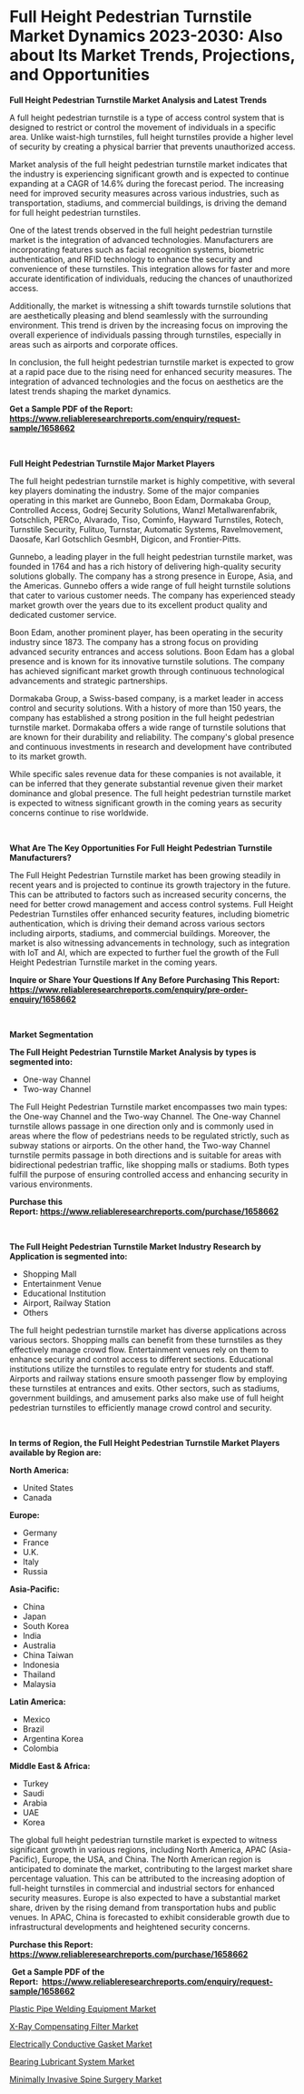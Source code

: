 <p><h1>Full Height Pedestrian Turnstile Market Dynamics 2023-2030: Also about Its Market Trends, Projections, and Opportunities</h1></p><p><strong>Full Height Pedestrian Turnstile Market Analysis and Latest Trends</strong></p>
<p><p>A full height pedestrian turnstile is a type of access control system that is designed to restrict or control the movement of individuals in a specific area. Unlike waist-high turnstiles, full height turnstiles provide a higher level of security by creating a physical barrier that prevents unauthorized access.</p><p>Market analysis of the full height pedestrian turnstile market indicates that the industry is experiencing significant growth and is expected to continue expanding at a CAGR of 14.6% during the forecast period. The increasing need for improved security measures across various industries, such as transportation, stadiums, and commercial buildings, is driving the demand for full height pedestrian turnstiles.</p><p>One of the latest trends observed in the full height pedestrian turnstile market is the integration of advanced technologies. Manufacturers are incorporating features such as facial recognition systems, biometric authentication, and RFID technology to enhance the security and convenience of these turnstiles. This integration allows for faster and more accurate identification of individuals, reducing the chances of unauthorized access.</p><p>Additionally, the market is witnessing a shift towards turnstile solutions that are aesthetically pleasing and blend seamlessly with the surrounding environment. This trend is driven by the increasing focus on improving the overall experience of individuals passing through turnstiles, especially in areas such as airports and corporate offices.</p><p>In conclusion, the full height pedestrian turnstile market is expected to grow at a rapid pace due to the rising need for enhanced security measures. The integration of advanced technologies and the focus on aesthetics are the latest trends shaping the market dynamics.</p></p>
<p><strong>Get a Sample PDF of the Report:&nbsp; <a href="https://www.reliableresearchreports.com/enquiry/request-sample/1658662">https://www.reliableresearchreports.com/enquiry/request-sample/1658662</a></strong></p>
<p>&nbsp;</p>
<p><strong>Full Height Pedestrian Turnstile Major Market Players</strong></p>
<p><p>The full height pedestrian turnstile market is highly competitive, with several key players dominating the industry. Some of the major companies operating in this market are Gunnebo, Boon Edam, Dormakaba Group, Controlled Access, Godrej Security Solutions, Wanzl Metallwarenfabrik, Gotschlich, PERCo, Alvarado, Tiso, Cominfo, Hayward Turnstiles, Rotech, Turnstile Security, Fulituo, Turnstar, Automatic Systems, Ravelmovement, Daosafe, Karl Gotschlich GesmbH, Digicon, and Frontier-Pitts.</p><p>Gunnebo, a leading player in the full height pedestrian turnstile market, was founded in 1764 and has a rich history of delivering high-quality security solutions globally. The company has a strong presence in Europe, Asia, and the Americas. Gunnebo offers a wide range of full height turnstile solutions that cater to various customer needs. The company has experienced steady market growth over the years due to its excellent product quality and dedicated customer service.</p><p>Boon Edam, another prominent player, has been operating in the security industry since 1873. The company has a strong focus on providing advanced security entrances and access solutions. Boon Edam has a global presence and is known for its innovative turnstile solutions. The company has achieved significant market growth through continuous technological advancements and strategic partnerships.</p><p>Dormakaba Group, a Swiss-based company, is a market leader in access control and security solutions. With a history of more than 150 years, the company has established a strong position in the full height pedestrian turnstile market. Dormakaba offers a wide range of turnstile solutions that are known for their durability and reliability. The company's global presence and continuous investments in research and development have contributed to its market growth.</p><p>While specific sales revenue data for these companies is not available, it can be inferred that they generate substantial revenue given their market dominance and global presence. The full height pedestrian turnstile market is expected to witness significant growth in the coming years as security concerns continue to rise worldwide.</p></p>
<p>&nbsp;</p>
<p><strong>What Are The Key Opportunities For Full Height Pedestrian Turnstile Manufacturers?</strong></p>
<p><p>The Full Height Pedestrian Turnstile market has been growing steadily in recent years and is projected to continue its growth trajectory in the future. This can be attributed to factors such as increased security concerns, the need for better crowd management and access control systems. Full Height Pedestrian Turnstiles offer enhanced security features, including biometric authentication, which is driving their demand across various sectors including airports, stadiums, and commercial buildings. Moreover, the market is also witnessing advancements in technology, such as integration with IoT and AI, which are expected to further fuel the growth of the Full Height Pedestrian Turnstile market in the coming years.</p></p>
<p><strong>Inquire or Share Your Questions If Any Before Purchasing This Report: <a href="https://www.reliableresearchreports.com/enquiry/pre-order-enquiry/1658662">https://www.reliableresearchreports.com/enquiry/pre-order-enquiry/1658662</a></strong></p>
<p>&nbsp;</p>
<p><strong>Market Segmentation</strong></p>
<p><strong>The Full Height Pedestrian Turnstile Market Analysis by types is segmented into:</strong></p>
<p><ul><li>One-way Channel</li><li>Two-way Channel</li></ul></p>
<p><p>The Full Height Pedestrian Turnstile market encompasses two main types: the One-way Channel and the Two-way Channel. The One-way Channel turnstile allows passage in one direction only and is commonly used in areas where the flow of pedestrians needs to be regulated strictly, such as subway stations or airports. On the other hand, the Two-way Channel turnstile permits passage in both directions and is suitable for areas with bidirectional pedestrian traffic, like shopping malls or stadiums. Both types fulfill the purpose of ensuring controlled access and enhancing security in various environments.</p></p>
<p><strong>Purchase this Report:&nbsp;<a href="https://www.reliableresearchreports.com/purchase/1658662">https://www.reliableresearchreports.com/purchase/1658662</a></strong></p>
<p>&nbsp;</p>
<p><strong>The Full Height Pedestrian Turnstile Market Industry Research by Application is segmented into:</strong></p>
<p><ul><li>Shopping Mall</li><li>Entertainment Venue</li><li>Educational Institution</li><li>Airport, Railway Station</li><li>Others</li></ul></p>
<p><p>The full height pedestrian turnstile market has diverse applications across various sectors. Shopping malls can benefit from these turnstiles as they effectively manage crowd flow. Entertainment venues rely on them to enhance security and control access to different sections. Educational institutions utilize the turnstiles to regulate entry for students and staff. Airports and railway stations ensure smooth passenger flow by employing these turnstiles at entrances and exits. Other sectors, such as stadiums, government buildings, and amusement parks also make use of full height pedestrian turnstiles to efficiently manage crowd control and security.</p></p>
<p>&nbsp;</p>
<p><strong>In terms of Region, the Full Height Pedestrian Turnstile Market Players available by Region are:</strong></p>
<p>
    <p> <strong> North America: </strong>
        <ul>
            <li>United States</li>
            <li>Canada</li>
        </ul>
        </p> 
    <p> <strong> Europe: </strong>
        <ul>
            <li>Germany</li>
            <li>France</li>
            <li>U.K.</li>
            <li>Italy</li>
            <li>Russia</li>
        </ul>
        </p> 
    <p> <strong> Asia-Pacific: </strong>
        <ul>
            <li>China</li>
            <li>Japan</li>
            <li>South Korea</li>
            <li>India</li>
            <li>Australia</li>
            <li>China Taiwan</li>
            <li>Indonesia</li>
            <li>Thailand</li>
            <li>Malaysia</li>
        </ul>
        </p> 
    <p> <strong> Latin America: </strong>
        <ul>
            <li>Mexico</li>
            <li>Brazil</li>
            <li>Argentina Korea</li>
            <li>Colombia</li>
        </ul>
        </p> 
    <p> <strong> Middle East & Africa: </strong>
        <ul>
            <li>Turkey</li>
            <li>Saudi</li>
            <li>Arabia</li>
            <li>UAE</li>
            <li>Korea</li>
        </ul>
    </p>
    </p>
<p><p>The global full height pedestrian turnstile market is expected to witness significant growth in various regions, including North America, APAC (Asia-Pacific), Europe, the USA, and China. The North American region is anticipated to dominate the market, contributing to the largest market share percentage valuation. This can be attributed to the increasing adoption of full-height turnstiles in commercial and industrial sectors for enhanced security measures. Europe is also expected to have a substantial market share, driven by the rising demand from transportation hubs and public venues. In APAC, China is forecasted to exhibit considerable growth due to infrastructural developments and heightened security concerns.</p></p>
<p><strong>Purchase this Report: <a href="https://www.reliableresearchreports.com/purchase/1658662">https://www.reliableresearchreports.com/purchase/1658662</a></strong></p>
<p>&nbsp;<strong>Get a Sample PDF of the Report:&nbsp;&nbsp;<a href="https://www.reliableresearchreports.com/enquiry/request-sample/1658662">https://www.reliableresearchreports.com/enquiry/request-sample/1658662</a></strong></p>
<p><strong></strong></p>
<p><p><a href="https://www.linkedin.com/pulse/plastic-pipe-welding-equipment-market-share-amp-new-trends-analysis-kk2je/">Plastic Pipe Welding Equipment Market</a></p><p><a href="https://github.com/merzlyukov93/Market-Research-Report-List-1/blob/main/x-ray-compensating-filter-market.md">X-Ray Compensating Filter Market</a></p><p><a href="https://www.linkedin.com/pulse/electrically-conductive-gasket-market-challenges-opportunities-eaavc/">Electrically Conductive Gasket Market</a></p><p><a href="https://github.com/sofyaavrova/Market-Research-Report-List-1/blob/main/bearing-lubricant-system-market.md">Bearing Lubricant System Market</a></p><p><a href="https://medium.com/@kimzemlak1955/minimally-invasive-spine-surgery-market-current-market-share-cagr-growth-projection-and-0c8ebdb768c8">Minimally Invasive Spine Surgery Market</a></p></p>